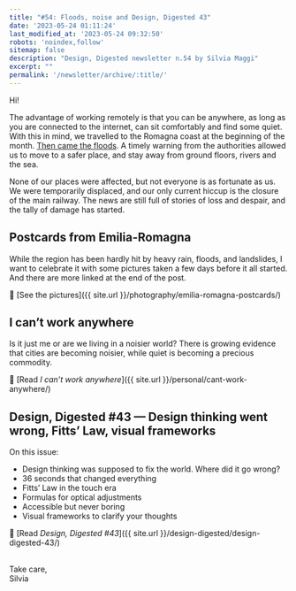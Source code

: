 ```yaml
---
title: "#54: Floods, noise and Design, Digested 43"
date: '2023-05-24 01:11:24'
last_modified_at: '2023-05-24 09:32:50'
robots: 'noindex,follow'
sitemap: false
description: "Design, Digested newsletter n.54 by Silvia Maggi"
excerpt: ""
permalink: '/newsletter/archive/:title/'
---
```

Hi!

The advantage of working remotely is that you can be anywhere, as long as you are connected to the internet, can sit comfortably and find some quiet. With this in mind, we travelled to the Romagna coast at the beginning of the month. [Then came the floods](https://en.wikipedia.org/wiki/2023_Emilia-Romagna_floods "Visit the Wikipedia page about the events"). A timely warning from the authorities allowed us to move to a safer place, and stay away from ground floors, rivers and the sea. 

None of our places were affected, but not everyone is as fortunate as us. We were temporarily displaced, and our only current hiccup is the closure of the main railway. The news are still full of stories of loss and despair, and the tally of damage has started.

## Postcards from Emilia-Romagna

While the region has been hardly hit by heavy rain, floods, and landslides, I want to celebrate it with some pictures taken a few days before it all started. And there are more linked at the end of the post.

🔗 [See the pictures]({{ site.url }}/photography/emilia-romagna-postcards/)

## I can’t work anywhere

Is it just me or are we living in a noisier world? There is growing evidence that cities are becoming noisier, while quiet is becoming a precious commodity.

🔗 [Read _I can’t work anywhere_]({{ site.url }}/personal/cant-work-anywhere/)

## Design, Digested #43 — Design thinking went wrong, Fitts’ Law, visual frameworks

On this issue: 

- Design thinking was supposed to fix the world. Where did it go wrong?
- 36 seconds that changed everything
- Fitts’ Law in the touch era
- Formulas for optical adjustments
- Accessible but never boring
- Visual frameworks to clarify your thoughts

🔗 [Read _Design, Digested #43_]({{ site.url }}/design-digested/design-digested-43/)

<br>
Take care,<br>
Silvia